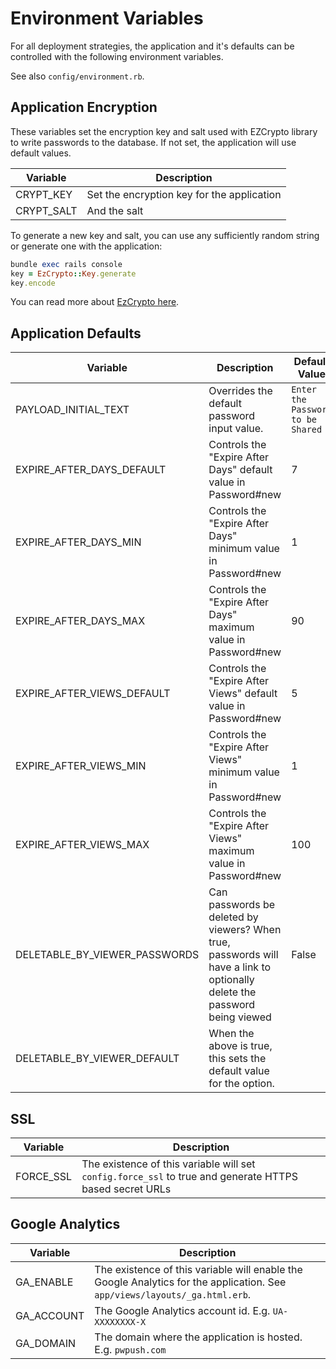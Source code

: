 
# Environment Variables

For all deployment strategies, the application and it's defaults can be controlled with the following environment variables.

See also `config/environment.rb`.

## Application Encryption

These variables set the encryption key and salt used with EZCrypto library to write passwords to the database.  If not set, the application will use default values.

| Variable | Description |
| --------- | ------------------ |
| CRYPT_KEY | Set the encryption key for the application |
| CRYPT_SALT | And the salt |

To generate a new key and salt, you can use any sufficiently random string or generate one with the application:

```ruby
bundle exec rails console
key = EzCrypto::Key.generate
key.encode
```

You can read more about [EzCrypto here](https://github.com/pglombardo/ezcrypto).

## Application Defaults

| Variable | Description | Default Value |
| --------- | ------------------ | --- |
| PAYLOAD_INITIAL_TEXT | Overrides the default password input value. | `Enter the Password to be Shared` |
| EXPIRE_AFTER_DAYS_DEFAULT | Controls the "Expire After Days" default value in Password#new | 7 |
| EXPIRE_AFTER_DAYS_MIN | Controls the "Expire After Days" minimum value in Password#new | 1 |
| EXPIRE_AFTER_DAYS_MAX | Controls the "Expire After Days" maximum value in Password#new | 90 |
| EXPIRE_AFTER_VIEWS_DEFAULT | Controls the "Expire After Views" default value in Password#new | 5 |
| EXPIRE_AFTER_VIEWS_MIN | Controls the "Expire After Views" minimum value in Password#new | 1 |
| EXPIRE_AFTER_VIEWS_MAX | Controls the "Expire After Views" maximum value in Password#new | 100 |
| DELETABLE_BY_VIEWER_PASSWORDS | Can passwords be deleted by viewers? When true, passwords will have a link to optionally delete the password being viewed | False |
| DELETABLE_BY_VIEWER_DEFAULT | When the above is true, this sets the default value for the option. |

## SSL

| Variable | Description |
| --------- | ------------------ |
| FORCE_SSL | The existence of this variable will set `config.force_ssl` to true and generate HTTPS based secret URLs

## Google Analytics

| Variable | Description |
| --------- | ------------------ |
| GA_ENABLE | The existence of this variable will enable the Google Analytics for the application.  See `app/views/layouts/_ga.html.erb`.|
| GA_ACCOUNT | The Google Analytics account id.  E.g. `UA-XXXXXXXX-X` |
| GA_DOMAIN | The domain where the application is hosted.  E.g. `pwpush.com` |
